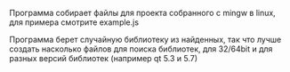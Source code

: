 Программа собирает файлы для проекта собранного с mingw в linux, для примера смотрите example.js

Программа берет случайную библиотеку из найденных, так что лучше создать насколько файлов для поиска библиотек, для 32/64bit и для разных версий библиотек (например qt 5.3 и 5.7)
